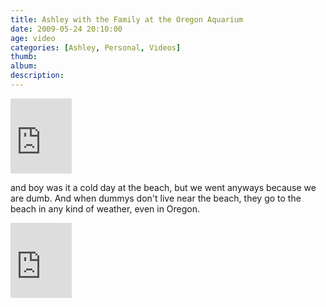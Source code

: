 ```yaml
---
title: Ashley with the Family at the Oregon Aquarium
date: 2009-05-24 20:10:00
age: video
categories: [Ashley, Personal, Videos]
thumb: 
album: 
description: 
---
```

<iframe src="https://skydrive.live.com/embed?cid=F443C8FEC5D6FFCE&amp;resid=F443C8FEC5D6FFCE%21203&amp;authkey=AHk2c2EaZ1wFWd0" width="98" height="120" frameborder="0" scrolling="no"></iframe> <p>and boy was it a cold day at the beach, but we went anyways because we are dumb.  And when dummys don't live near the beach, they go to the beach in any kind of weather, even in Oregon.</p> <iframe src="https://skydrive.live.com/embed?cid=F443C8FEC5D6FFCE&amp;resid=F443C8FEC5D6FFCE%21204&amp;authkey=AOKTC6WBR8jQVRI" width="98" height="120" frameborder="0" scrolling="no"></iframe>
